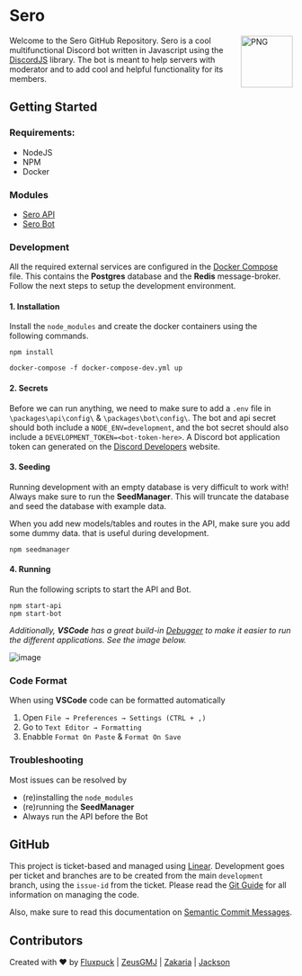 # Sero
<img align="right" alt="PNG" height="92px" src="https://cdn.discordapp.com/avatars/553561246339956766/1fdbd18451a72220ab43ec3165b7e69c.png" />
<p>Welcome to the Sero GitHub Repository. Sero is a cool multifunctional Discord bot written in Javascript using the <a href="https://discord.js.org/">DiscordJS</a> library. The bot is meant to help servers with moderator and to add cool and helpful functionality for its members.</p>

## Getting Started
### Requirements:
- NodeJS
- NPM
- Docker

### Modules
- [Sero API](https://github.com/Fluxpuck/sero/tree/development/packages/api)
- [Sero Bot](https://github.com/Fluxpuck/sero/tree/development/packages/bot)

### Development
All the required external services are configured in the [Docker Compose](https://github.com/Fluxpuck/sero/blob/development/docker-compose-dev.yml) file. This contains the **Postgres** database and the **Redis** message-broker. Follow the next steps to setup the development environment.

#### 1. Installation
Install the `node_modules` and create the docker containers using the following commands.

```
npm install
```

```
docker-compose -f docker-compose-dev.yml up
```
#### 2. Secrets
Before we can run anything, we need to make sure to add a `.env` file in `\packages\api\config\` & `\packages\bot\config\`. The bot and api secret should both include a `NODE_ENV=development`, and the bot secret should also include a `DEVELOPMENT_TOKEN=<bot-token-here>`. A Discord bot application token can generated on the [Discord Developers](https://discord.com/developers/applications) website. 

#### 3. Seeding
Running development with an empty database is very difficult to work with! Always make sure to run the **SeedManager**. This will truncate the database and seed the database with example data. 

When you add new models/tables and routes in the API, make sure you add some dummy data. that is useful during development.

```
npm seedmanager
```

#### 4. Running
Run the following scripts to start the API and Bot.
```
npm start-api
npm start-bot
```
_Additionally, **VSCode** has a great build-in [Debugger](https://code.visualstudio.com/docs/editor/debugging) to make it easier to run the different applications. See the image below._

![image](https://github.com/Fluxpuck/sero/assets/33183946/46f5bbc2-4059-4c0a-a73a-ccae47cd821d)

### Code Format
When using **VSCode** code can be formatted automatically
1. Open `File → Preferences → Settings (CTRL + ,)`
2. Go to `Text Editor → Formatting`
3. Enabble `Format On Paste` & `Format On Save`

### Troubleshooting
Most issues can be resolved by 
- (re)installing the `node_modules` 
- (re)running the **SeedManager**
- Always run the API before the Bot

## GitHub
This project is ticket-based and managed using [Linear](https://linear.app/sero-bot). Development goes per ticket and branches are to be created from the main `development` branch, using the `issue-id` from the ticket. Please read the [Git Guide](https://github.com/Fluxpuck/sero/blob/development/docs/git-guide.md) for all information on managing the code.

Also, make sure to read this documentation on [Semantic Commit Messages](https://gist.github.com/joshbuchea/6f47e86d2510bce28f8e7f42ae84c716).

## Contributors
Created with ❤ by
 [Fluxpuck](https://github.com/Fluxpuck) |
 [ZeusGMJ](https://github.com/ZEUSGMJ) |
 [Zakaria](https://github.com/ZakariaX1) |
 [Jackson](https://github.com/ItsJackson)
